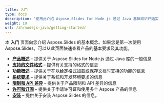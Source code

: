 ```yaml
---
title: 入门
type: docs
description: "使用此介绍 Aspose.Slides for Node.js 通过 Java 基础知识开始实现 Aspose.Slides 为您的业务带来的价值。"
weight: 10
url: /zh/nodejs-java/getting-started/
---
```


本 **入门** 页面向您介绍 Aspose.Slides 的基本概念。如果您是第一次使用 Aspose.Slides，可以从此页面快速查看产品的基本要求及其功能。

- [**产品概述**](/slides/zh/nodejs-java/product-overview/) – 提供关于 Aspose.Slides for Node.js 通过 Java 库的一般信息
- [**支持的文件格式**](/slides/zh/nodejs-java/supported-file-formats/) – 提供有关支持的格式的信息
- [**功能概述**](/slides/zh/nodejs-java/features-overview/) – 提供关于在以给定格式加载或保存文档时支持的功能的信息
- [**系统要求**](/slides/zh/nodejs-java/system-requirements/) – 提供关于系统和开发环境要求的信息
- [**限制和 API 差异**](/slides/zh/nodejs-java/limitations-and-api-differences/) – 提供关于产品限制和 API 差异的信息
- [**许可和订阅**](/slides/zh/nodejs-java/licensing) – 提供关于申请许可证和使用多个 Aspose 产品的信息
- [**安装**](/slides/zh/nodejs-java/installation/) – 提供关于安装 Aspose.Slides 的信息。